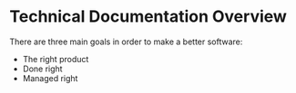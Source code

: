 # Technical Documentation Overview
There are three main goals in order to make a better software:
- The right product
- Done right
- Managed right



